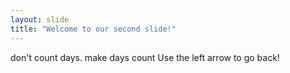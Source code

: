 ```yaml
---
layout: slide
title: "Welcome to our second slide!"
---
```

don't count days. make days count
Use the left arrow to go back!
